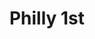 ---
pid: lle5
title: Philly 1st
location_transcription: Middle of South Broad St
coordinates: "[-75.170515014792, 39.920056838233]"
zipcode: '19145'
gen_neighborhood: South Philadelphia
neighborhood: Passyunk
outside_phl: 
age: 
age_range: 
instagram: 
image_file_name: lle_5.jpg
proposal_transcription: A giant figure I etched / ingraved with all of the Philly
  firsts
topic: 
topic_summary: '0'
type: Other No Form
keywords_other: etch, firsts, philly
credit: Martha Palubniak
image_labels: 
twitter: 
facebook: 
permalink: "/monuments/lle5/"
layout: item-page
---